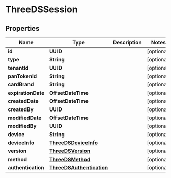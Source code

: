 

# ThreeDSSession


## Properties

| Name | Type | Description | Notes |
|------------ | ------------- | ------------- | -------------|
|**id** | **UUID** |  |  [optional] |
|**type** | **String** |  |  [optional] |
|**tenantId** | **UUID** |  |  [optional] |
|**panTokenId** | **String** |  |  [optional] |
|**cardBrand** | **String** |  |  [optional] |
|**expirationDate** | **OffsetDateTime** |  |  [optional] |
|**createdDate** | **OffsetDateTime** |  |  [optional] |
|**createdBy** | **UUID** |  |  [optional] |
|**modifiedDate** | **OffsetDateTime** |  |  [optional] |
|**modifiedBy** | **UUID** |  |  [optional] |
|**device** | **String** |  |  [optional] |
|**deviceInfo** | [**ThreeDSDeviceInfo**](ThreeDSDeviceInfo.md) |  |  [optional] |
|**version** | [**ThreeDSVersion**](ThreeDSVersion.md) |  |  [optional] |
|**method** | [**ThreeDSMethod**](ThreeDSMethod.md) |  |  [optional] |
|**authentication** | [**ThreeDSAuthentication**](ThreeDSAuthentication.md) |  |  [optional] |



